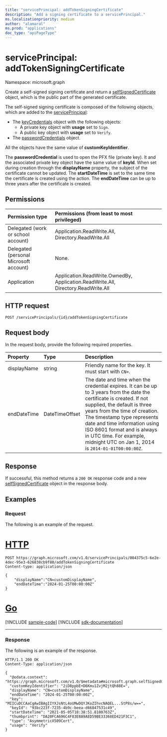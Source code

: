```yaml
---
title: "servicePrincipal: addTokenSigningCertificate"
description: "Add a signing certificate to a servicePrincipal."
ms.localizationpriority: medium
author: "alamaral"
ms.prod: "applications"
doc_type: "apiPageType"
---
```


# servicePrincipal: addTokenSigningCertificate

Namespace: microsoft.graph

Create a self-signed signing certificate and return a [selfSignedCertificate](../resources/selfsignedcertificate.md) object, which is the public part of the generated certificate. 

The self-signed signing certificate is composed of the following objects, which are added to the [servicePrincipal](../resources/serviceprincipal.md): 
+ The [keyCredentials](../resources/keycredential.md) object with the following objects:
    + A private key object with **usage** set to `Sign`.
    + A public key object with **usage** set to `Verify`.
+ The [passwordCredentials](../resources/passwordcredential.md) object. 


All the objects have the same value of **customKeyIdentifier**.

The **passwordCredential** is used to open the PFX file (private key). It and the associated private key object have the same value of **keyId**. When set during creation through the **displayName** property, the subject of the certificate cannot be updated. The **startDateTime** is set to the same time the certificate is created using the action. The **endDateTime** can be up to three years after the certificate is created.

## Permissions

|Permission type      | Permissions (from least to most privileged)              |
|:--------------------|:---------------------------------------------------------|
|Delegated (work or school account) | Application.ReadWrite.All, Directory.ReadWrite.All |
|Delegated (personal Microsoft account) | None.    |
|Application | Application.ReadWrite.OwnedBy, Application.ReadWrite.All, Directory.ReadWrite.All |


## HTTP request

<!-- { "blockType": "ignored" } -->

```http
POST /servicePrincipals/{id}/addTokenSigningCertificate
```

## Request body

In the request body, provide the following required properties.

| Property	   | Type	|Description|
|:---------------|:--------|:----------|
| displayName | string | Friendly name for the key.  It must start with `CN=`.|
| endDateTime | DateTimeOffset |The date and time when the credential expires. It can be up to 3 years from the date the certificate is created. If not supplied, the default is three years from the time of creation. The timestamp type represents date and time information using ISO 8601 format and is always in UTC time. For example, midnight UTC on Jan 1, 2014 is `2014-01-01T00:00:00Z`.|

## Response

If successful, this method returns a `200 OK` response code and a new [selfSignedCertificate](../resources/selfsignedcertificate.md) object in the response body.

## Examples

### Request

The following is an example of the request.



# [HTTP](#tab/http)
<!-- {
  "blockType": "request",
  "name": "serviceprincipal_addtokensigningcertificate"
}-->

```http
POST https://graph.microsoft.com/v1.0/servicePrincipals/004375c5-6e2e-4dec-95e3-626838cb9f80/addTokenSigningCertificate
Content-type: application/json

{
    "displayName":"CN=customDisplayName",
    "endDateTime":"2024-01-25T00:00:00Z"
}
```

# [Go](#tab/go)
[!INCLUDE [sample-code](../includes/snippets/go/serviceprincipal-addtokensigningcertificate-go-snippets.md)]
[!INCLUDE [sdk-documentation](../includes/snippets/snippets-sdk-documentation-link.md)]

---



### Response

The following is an example of the response.

<!-- {
  "blockType": "response",
  "truncated": true,
  "@odata.type": "microsoft.graph.selfSignedCertificate"
} -->

```http
HTTP/1.1 200 OK
Content-Type: application/json

{
  "@odata.context": "https://graph.microsoft.com/v1.0/$metadata#microsoft.graph.selfSignedCertificate",
  "customKeyIdentifier": "2iD8ppbE+D6Kmu1ZvjM2jtQh88E=",
  "displayName": "CN=customDisplayName",
  "endDateTime": "2024-01-25T00:00:00Z",
  "key": "MIICuDCCAaCgAwIBAgIIYXJsNtL4oUMwDQYJKoZIhvcNAQEL...StP8s/w==",
  "keyId": "93bc223f-7235-4b9c-beea-d66847531c49",
  "startDateTime": "2021-05-05T18:38:51.8100763Z",
  "thumbprint": "DA20FCA696C4F83E8A9AED59BE33368ED421F3C1",
  "type": "AsymmetricX509Cert",
  "usage": "Verify"
}
```
<!-- uuid: 16cd6b66-4b1a-43a1-adaf-3a886856ed98
2021-01-15 14:57:30 UTC -->
<!-- {
  "type": "#page.annotation",
  "description": "servicePrincipal: selfSignedCertificate",
  "keywords": "",
  "section": "documentation",
  "tocPath": "",
  "suppressions": []
} -->

